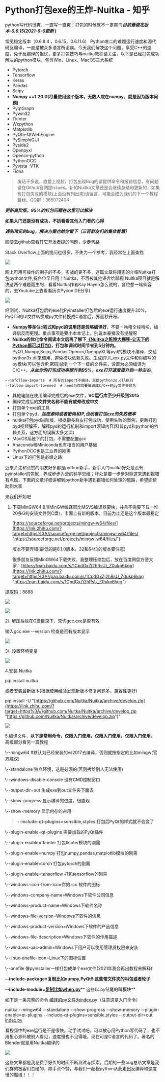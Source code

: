 # Python打包exe的王炸-Nuitka - 知乎

python写代码很爽，一直写一直爽！打包的时候就不一定爽鸟***目前最稳定版本-0.6.15(2021-6-6更新 )***

常见稳定版本（0.6.8.4 ，0.6.15，0.6.11.6） &#x20;
Python唯二的难题运行速度和源代码反编译，一直是被众多语言所诟病。今天我们解决这个问题，享受C++的速度，免于反编译的担忧，更多打包技巧与nuitka教程请关注，以下是已经打包成功解决的python模块，包含Win，Linux，MacOS三大系统

-   Pytorch
-   Tensorflow
-   Keras
-   Pandas
-   Scipy
-   **Numpy ==1.20.0(尽量使用这个版本，无数人栽在numpy，就是因为版本问题)**
-   PyqtGraph
-   Pywin32
-   Tkinter
-   Wxpython
-   Matplotlib
-   PyQt5-QtWebEngine
-   PySimpleGUI
-   Pyside2
-   Openpyxl
-   Opencv-python
-   PythonOCC
-   Pyvista -VTK
-   Fiona

> 废话不多说，直接上视频，打包出现Bug的请提供命令和报错信息，有问题请在Github官网提issues。新的Nuitka文章还是会继续总结和更新的，如果有打包失败的模块(上面没有列出来)请留言，可能会成为我们的下一个教程目标。QQ群：365072404

***更新高阶版，95%的打包问题在这里可以解决***

**如果入门还是没有成功，不妨看看其他入门者的心得**

***遇到常见的bug，解决方案也给你留下（三百群友们的集体智慧）***

顺便去github查看其它开发者提的问题，少走弯路

Stack Overflow上面的提问也很多，不失为一个参考，我经常在上面查找

![](https://pic2.zhimg.com/v2-60fcfd5d427b443717c6efac3c3ffdad_b.jpg)

网上可用可操作的例子的不多，实战的更不多，这篇文章将翔实的介绍Nuitka打包python文件,祝各位早日用上Nuitka，不再被其他语言给鄙视 &#x20;
Nuitka项目就是解决这两个难题而生的，看看Nuitka作者Kay Hayen怎么说的，各位想一睹仙容的，去Youtube上去看看历次Pycon DE分享)

![](https://pic4.zhimg.com/v2-4ea9ba97a1f0044e49d36978657a0f37_b.jpg)

经测试，Nuitka打包后的exe比Pyinstaller打包后的exe运行速度提升30%，PyQT5的UI文件转换成py文件转换成C语言后，界面秒开呀。

-   **Numpy等类似c程式和pyd的调用还是忽略编译好**，不要一咕噜全梭哈啦，编译后反而更慢。重点事项是要小本本记上，别说本豪猪没有提醒呀
-   **Nuitka的优化命令阅读本文后再了解下**[**《Nuitka之乾坤大挪移-让天下的Python都可以打包》**](https://zhuanlan.zhihu.com/p/137785388 "《Nuitka之乾坤大挪移-让天下的Python都可以打包》")**，打包和调试时间节省到5分钟内。** PyQT,Numpy,Scipy,Pandas,Opencv,OpenpyXL等pyd的模块不编译，交给python3x.dll来调用，避免模块依赖失败。生成的UI\_xxx.py文件和你编写的py模块(可以包含IP,密码)放到一个下一级的文件夹，设置为必须编译为C/C++。***从此你的打包成功率提升到95%，exe打开速度提升到一秒左右***。

```text
--nofollow-imports  # 所有的import不编译，交给python3x.dll执行
--follow-import-to=need  # need为你需要编译成C/C++的py文件夹命名
```

-   其他电脑在使用编译完成后的exe文件，**VC运行库至少升级到2015**
-   编译完成后的**文件夹名称不能有或修改成中文**
-   打包单个exe的工具
-   打包单个pyd，***加密源码或者密码和IP,也改善打包exe的失败概率***
-   nuitka打包pyd进阶版，根据很多群友打包成功，使用失败的案例，更新打包pyd视频解答，解释pyd的运行机制和import须知内容(科普pyd和python的依赖关系，这方面的误解太多太深)
-   MacOS系统下的打包，不需要配置gcc
-   Anaconda和Miniconda也有相当的用户基础
-   PythonOCC也是工业界的刚需
-   Linux下的打包是必经之路

近来关注和点赞的朋友好多都是python新手，新手入门nuitka好处是没有pyinstaller的包袱，养成步步为营的科学思维；坏处是要一步步对照这来遇到报错有点慌，下面的文章详细讲解到python新手遇到报错如何处理的思路，希望能帮助到大家

来我们开始吧

1.  下载MinGW64 8.1(MinGW编译器比MSVS编译器要快，并且不需要下载一堆20多G的安装文件到C盘)，市面上有新的版本，目前为止还是这个版本最稳定 &#x20;

    [https://sourceforge.net/projects/mingw-w64/files/](https://link.zhihu.com/?target=https%3A//sourceforge.net/projects/mingw-w64/files/ "https://sourceforge.net/projects/mingw-w64/files/") &#x20;

    版本不要弄错(最低的是8.1.0版本，32和64位的版本要注意) &#x20;

    很多朋友反馈MinGW64下载失败，我整理压缩包后，放在百度网盘方便大家：[https://pan.baidu.com/s/1CpdGxZj2hRsU\_Z0ukp6kqg](https://link.zhihu.com/?target=https%3A//pan.baidu.com/s/1CpdGxZj2hRsU_Z0ukp6kqg "https://pan.baidu.com/s/1CpdGxZj2hRsU_Z0ukp6kqg")

提取码：8888

![](https://pic2.zhimg.com/v2-f0aa64092f3233af20cfb35a140969cd_b.jpg)

![](https://pic2.zhimg.com/v2-7c7d77220cfbb331d58d5d63ccbfbc59_b.jpg)

2\\. 解压后放在C盘目录下，查询gcc.exe是否有效

输入gcc.exe --version 检查是否有版本显示

![](https://pic4.zhimg.com/v2-3eb80238f0770e8dfc5e9d58928938ef_b.jpg)

3\\. 设置环境变量

![](https://pic4.zhimg.com/v2-c0b7270c11bff8e63fa2bff7feb0068b_b.jpg)

4.安装 Nuitka

pip install nuitka

或者安装最新版本(根据使用经验发现新版本修复问题多，兼容性更好)

pip install -U "[https://github.com/Nuitka/Nuitka/archive/develop.zip](https://link.zhihu.com/?target=https%3A//github.com/Nuitka/Nuitka/archive/develop.zip "https://github.com/Nuitka/Nuitka/archive/develop.zip")"

![](https://pic4.zhimg.com/v2-1c65333bd27c448e9ffa780e3b73ce0f_b.jpg)

5.编译文件，**以下是常用命令，仅限入门使用，仅限入门使用，仅限入门使用，** 高级部分看另一篇教程

\\--mingw64 #默认为已经安装的vs2017去编译，否则就按指定的比如mingw(官方建议)

\\--standalone 独立环境，这是必须的(否则拷给别人无法使用)

\\--windows-disable-console 没有CMD控制窗口

\\--output-dir=out 生成exe到out文件夹下面去

\\--show-progress 显示编译的进度，很直观

\\--show-memory 显示内存的占用

> **--include-qt-plugins=sensible,styles 打包后PyQt的样式就不会变了**

\\--plugin-enable=qt-plugins 需要加载的PyQt插件

\\--plugin-enable=tk-inter 打包tkinter模块的刚需

\\--plugin-enable=numpy 打包numpy,pandas,matplotlib模块的刚需

\\--plugin-enable=torch 打包pytorch的刚需

\\--plugin-enable=tensorflow 打包tensorflow的刚需

\\--windows-icon-from-ico=你的.ico 软件的图标

\\--windows-company-name=Windows下软件公司信息

\\--windows-product-name=Windows下软件名称

\\--windows-file-version=Windows下软件的信息

\\--windows-product-version=Windows下软件的产品信息

\\--windows-file-description=Windows下软件的作用描述

\\--windows-uac-admin=Windows下用户可以使用管理员权限来安装

\\--linux-onefile-icon=Linux下的图标位置

\\--onefile 像pyinstaller一样打包成单个exe文件(2021年我会再出教程来解释)

**--include-package=复制比如numpy,PyQt5 这些带文件夹的叫包或者轮子**

**--include-module=**[**复制比如when.py**](http://xn--when-kn9fh67apxa858h.py "复制比如when.py")\*\* 这些以.py结尾的叫模块\*\*​

如下是一条完整的命令 [编译的py文件为index.py](http://xn--pyindex-g73kr8ct00j0bzbhrvr01b.py "编译的py文件为index.py")（注意这是入门命令）

nuitka --mingw64 --standalone --show-progress --show-memory --plugin-enable=qt-plugins --include-qt-plugins=sensible,styles --output-dir=out [index.py](http://index.py "index.py")

看视频中的exe运行是不是很快，动手试试吧。可以放心用Python写代码了，也不用担心源码被别人看见，速度慢也不见得哦，现在可是C语言的代码了。著名的Blender就是用Nuitka编译的

![](https://pic4.zhimg.com/v2-b928f5eadc1f6c699ede2b5328d2f003_b.jpg)

这些文章都是我花费了好久的时间不断测试与探索，后期的一些bug总结文章是我们群的极客们总结的，顺手点个赞，与我们一起祝python从此走出反编译和速度慢的魔域！！！
